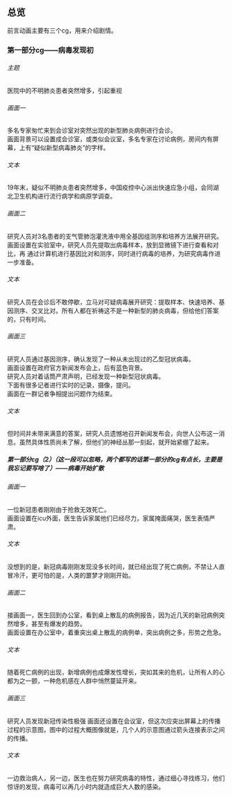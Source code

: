 ## 总览  
  前言动画主要有三个cg，用来介绍剧情。  
### 第一部分cg——病毒发现初  
###### 主题  
医院中的不明肺炎患者突然增多，引起重视  
###### 画面一  
多名专家匆忙来到会诊室对突然出现的新型肺炎病例进行会诊。  
画面背景可以设置成会诊室，或类似会议室，多名专家在讨论病例，房间内有屏幕，上有“疑似新型病毒肺炎”的字样。  
###### 文本  
19年末，疑似不明肺炎患者突然增多，中国疫控中心派出快速应急小组，会同湖北卫生机构进行流行病学和病原学调查。  
###### 画面二  
研究人员对3名患者的支气管肺泡灌洗液中用全基因组测序和培养方法展开研究。  
画面设置在实验室中，研究人员先提取出病毒样本，放到显微镜下进行查看和对比，再  通过计算机进行基因比对和测序，同时进行病毒的培养，为研究病毒作进一步准备。  
###### 文本  
研究人员在会诊后不敢停歇，立马对可疑病毒展开研究：提取样本、快速培养、基因测序、交叉比对。所有人都在祈祷这不是一种新型的肺炎病毒，但给他们答案的，只有时间。  
###### 画面三  
研究人员通过基因测序，确认发现了一种从未出现过的乙型冠状病毒。  
画面设置在政府官方新闻发布会上，后有蓝色背景。  
研究人员对着话筒严肃声明，已经发现一种新型冠状病毒。  
下面有很多记者进行实时的记录，摄像，提问。  
画面在一群记者争相提出问题作为结束。  
###### 文本  
但时间并未带来满意的答案，研究人员遗憾地召开新闻发布会，向世人公布这一消息。虽然具体性质尚未了解，但他们的神经丛那一刻起，就开始紧绷了起来。  
##### 第一部分cg（2）（这一段可以忽略，两个都写的话第一部分的cg有点长，主要是我忘记要写啥了）——病毒开始扩散  
###### 画面一  
一位新冠患者刚刚由于抢救无效死亡。  
画面设置在icu外面，医生告诉家属他们已经尽力，家属掩面痛哭，医生表情严肃。  
###### 文本  
没想到的是，新冠病毒刚刚发现没多长时间，就已经出现了死亡病例，不禁让人直冒冷汗，更可怕的是，人类的噩梦才刚刚开始。  
###### 画面二  
接画面一，医生回到办公室，看到桌上散乱的病例报告，因为近几天的新冠病例突然增多，甚至有爆发的趋势。  
画面设置在办公室中，着重突出桌上散乱的病例单，突出病例之多，形势之危急。
###### 文本  
随着死亡病例的出现，新增病例也成爆发性增长，突如其来的危机，让所有人的心都为之一颤，一种危机感在人群中悄然蔓延开来。  
###### 画面三  
研究人员发现新冠传染性极强
画面还设置在会议室，但这次应突出屏幕上的传播过程的示意图，图中的过程大概图像就是，几个人的示意图通过箭头连接表示之间的传播。  
###### 文本  
一边救治病人，另一边，医生也在努力研究病毒的特性，通过细心寻找练习，他们惊讶的发现，病毒可以再几小时内就造成巨大人数的感染。  



